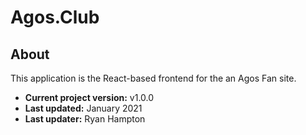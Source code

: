 # Agos.Club

## About

This application is the React-based frontend for the an Agos Fan site.

- **Current project version:** v1.0.0
- **Last updated:** January 2021
- **Last updater:** Ryan Hampton
